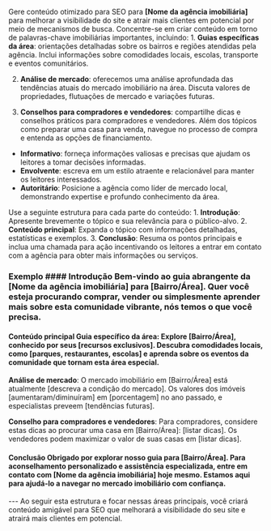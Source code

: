Gere conteúdo otimizado para SEO para **[Nome da agência imobiliária]** para melhorar a visibilidade do site e atrair mais clientes em potencial por meio de mecanismos de busca. Concentre-se em criar conteúdo em torno de palavras-chave imobiliárias importantes, incluindo: 1. **Guias específicas da área**: orientações detalhadas sobre os bairros e regiões atendidas pela agência. Inclui informações sobre comodidades locais, escolas, transporte e eventos comunitários.

2. **Análise de mercado**: oferecemos uma análise aprofundada das tendências atuais do mercado imobiliário na área. Discuta valores de propriedades, flutuações de mercado e variações futuras.

3. **Conselhos para compradores e vendedores**: compartilhe dicas e conselhos práticos para compradores e vendedores. Além dos tópicos como preparar uma casa para venda, navegue no processo de compra e entenda as opções de financiamento.

- **Informativo**: forneça informações valiosas e precisas que ajudam os leitores a tomar decisões informadas.
- **Envolvente**: escreva em um estilo atraente e relacionável para manter os leitores interessados.
- **Autoritário**: Posicione a agência como líder de mercado local, demonstrando expertise e profundo conhecimento da área.

Use a seguinte estrutura para cada parte do conteúdo: 1. **Introdução**: Apresente brevemente o tópico e sua relevância para o público-alvo.
2. **Conteúdo principal**: Expanda o tópico com informações detalhadas, estatísticas e exemplos.
3. **Conclusão**: Resuma os pontos principais e inclua uma chamada para ação incentivando os leitores a entrar em contato com a agência para obter mais informações ou serviços.

### Exemplo #### Introdução Bem-vindo ao guia abrangente da [Nome da agência imobiliária] para [Bairro/Área]. Quer você esteja procurando comprar, vender ou simplesmente aprender mais sobre esta comunidade vibrante, nós temos o que você precisa.

#### Conteúdo principal **Guia específico da área**: Explore [Bairro/Área], conhecido por seus [recursos exclusivos]. Descubra comodidades locais, como [parques, restaurantes, escolas] e aprenda sobre os eventos da comunidade que tornam esta área especial.

**Análise de mercado**: O mercado imobiliário em [Bairro/Área] está atualmente [descreva a condição do mercado]. Os valores dos imóveis [aumentaram/diminuíram] em [porcentagem] no ano passado, e especialistas preveem [tendências futuras].

**Conselho para compradores e vendedores**: Para compradores, considere estas dicas ao procurar uma casa em [Bairro/Área]: [listar dicas]. Os vendedores podem maximizar o valor de suas casas em [listar dicas].

#### Conclusão Obrigado por explorar nosso guia para [Bairro/Área]. Para aconselhamento personalizado e assistência especializada, entre em contato com [Nome da agência imobiliária] hoje mesmo. Estamos aqui para ajudá-lo a navegar no mercado imobiliário com confiança.

--- Ao seguir esta estrutura e focar nessas áreas principais, você criará conteúdo amigável para SEO que melhorará a visibilidade do seu site e atrairá mais clientes em potencial.